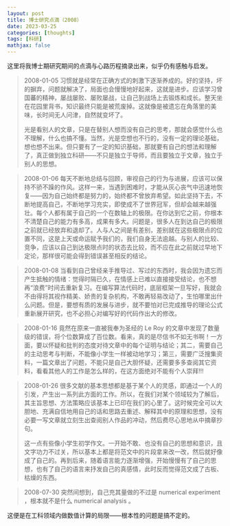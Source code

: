 ```yaml
---
layout: post
title: 博士研究点滴（2008）
date: 2023-03-25
categories: [thoughts]
tags: [科研]
mathjax: false
---
```


这里将我博士期研究期间的点滴与心路历程摘录出来，似乎仍有感触与启发。

> 2008-01-05 习惯就是经常在正确方式的刺激下逐渐养成的。好的坚持，坏的摒弃，问题就解决了，局面也会慢慢地好起来，这就是进步。应该学习曾国蕃的精神，屡战屡败、屡败屡战，让自己到战场上去锻炼和成长。整天坐在花园里背书，知识最终只能是被荒废掉。这就像是被遗忘在角落里的美味，长时间无人问津，自然就变坏了。
>
> 光是看别人的文章，只是在替别人想而没有自己的思考，那就会感觉什么也不理解，什么也搞不懂。当然，光是空想也不行的，没有一定的理论基础，想也想不出来。但只要有了一定的知识基础，那就要有自己的想法和理解了，真正做到独立科研——不只是独立于导师，而且要独立于文章，独立于别人的思想。

> 2008-01-06 每天不断地总结与回顾，审视自己的行为与进展，应该可以保持不骄不躁的作风。这样一来，当遇到困难时，才能从灰心丧气中迅速地恢复——因为自己始终都是努力的，始终都不曾放弃希望。如此坚持下去，不断地提高自己，不断地学习充实，即使成不了世界冠军，但却会越来越强壮。每个人都有属于自己的一个在数轴上的极限。在你达到它之前，你根本不清楚自己的能力有多高，成果有多大。问题是，很多人在到达自己的极限之前就已经放弃和退却了。人与人之间是有差别，差别就在这些极限点的位置不同，这是上天或命运赋予我们的，我们自身无法逾越。与别人的比较、竞争，应该以自己到达极限点时的状态去比较，而不应在此之前就过早地下定论，那样很可能会得到错误甚至相反的结论。

> 2008-01-08 当看到自己曾经亲手推导过、写过的东西时，我会因为遗忘而产生抵触的情绪：觉得时隔已久，在情感上已难以直接接受结论，也不想再“浪费”时间去重新复习。在编写算法代码时，底层框架一旦写好，我就会不由得将其视作精美、娇贵的复杂机构，不敢再轻易改动了，生怕哪里出什么问题。但是，要想有质的发展与进步，就不要怕对已完成推导的理论公式重新展开研究，也不必担心对编写好的代码作出大的修改。

> 2008-01-16 竟然在原来一直被我奉为圣经的 Le Roy 的文章中发现了数量级的错误，将个位数算成了百位数。看来，真的是尽信书不如无书啊！一方面，要以怀疑和批判的态度对待文章中的每个证明与结论；其二，需要自己的主动思考与判断，不能像小学生一样被动地学习；第三，需要广泛搜集资料，一篇文章出了问题，不能只是自己大胆怀疑，还需要多多查阅其它资料，看看其他人的工作是怎么样的，在这方面绝对不能有个人崇拜!!!

> 2008-01-26 很多文献的基本思想都是基于某个人的灵感，即通过一个人的引发，产生出一系列此方面的工作。所以，在我们对某个领域较为了解后，其主旨思想、方法策略应该基本上已印在我们的心里了。这时候完全可以大胆地、充满自信地用自己的话和思路去重述、解释其中的原理和思想，没有必要一写文章就立刻生出查阅别人作品的冲动，然后费尽心思地从中摘章抄句。
> 
> 这一点有些像小学生初学作文。一开始不敢、也没有自己的思想和意识，且文字功力不过关，所以基本上都是将范文中的片段拿来改一改，然后就好像成了自己的。再到后来，随着语言能力逐渐增强，开始慢慢有了自己的思想，也有了自己的语言来抒发自己的真感情，此时反而觉得范文成了古板、枯燥的东西。

> 2008-07-30 突然间想到，自己充其量做的不过是 numerical experiment ，根本就不是什么 numerical analysis 。

这便是在工科领域内做数值计算的局限——根本性的问题是搞不定的。
